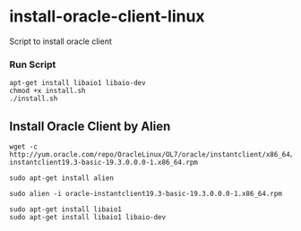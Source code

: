# install-oracle-client-linux
Script to install oracle client

### Run Script
``` 
apt-get install libaio1 libaio-dev
chmod +x install.sh
./install.sh
```

## Install Oracle Client by Alien

```
wget -c http://yum.oracle.com/repo/OracleLinux/OL7/oracle/instantclient/x86_64/getPackage/oracle-instantclient19.3-basic-19.3.0.0.0-1.x86_64.rpm

sudo apt-get install alien

sudo alien -i oracle-instantclient19.3-basic-19.3.0.0.0-1.x86_64.rpm

sudo apt-get install libaio1
sudo apt-get install libaio1 libaio-dev
```

